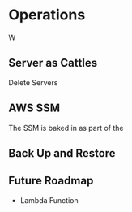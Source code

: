 # Operations

W

## Server as Cattles

Delete Servers

## AWS SSM

The SSM is baked in as part of the 

## Back Up and Restore

## Future Roadmap

  - Lambda Function